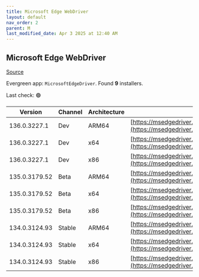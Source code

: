 ```yaml
---
title: Microsoft Edge WebDriver
layout: default
nav_order: 2
parent: M
last_modified_date: Apr 3 2025 at 12:40 AM
---
```


## Microsoft Edge WebDriver

[Source](https://www.microsoft.com/edge)

Evergreen app: `MicrosoftEdgeDriver`. Found **9** installers.

Last check: 🟢

| Version       | Channel | Architecture | URI                                                                                                                                            |
| ------------- | ------- | ------------ | ---------------------------------------------------------------------------------------------------------------------------------------------- |
| 136.0.3227.1  | Dev     | ARM64        | [https://msedgedriver.azureedge.net/136.0.3227.1/edgedriver_arm64.zip](https://msedgedriver.azureedge.net/136.0.3227.1/edgedriver_arm64.zip)   |
| 136.0.3227.1  | Dev     | x64          | [https://msedgedriver.azureedge.net/136.0.3227.1/edgedriver_win64.zip](https://msedgedriver.azureedge.net/136.0.3227.1/edgedriver_win64.zip)   |
| 136.0.3227.1  | Dev     | x86          | [https://msedgedriver.azureedge.net/136.0.3227.1/edgedriver_win32.zip](https://msedgedriver.azureedge.net/136.0.3227.1/edgedriver_win32.zip)   |
| 135.0.3179.52 | Beta    | ARM64        | [https://msedgedriver.azureedge.net/135.0.3179.52/edgedriver_arm64.zip](https://msedgedriver.azureedge.net/135.0.3179.52/edgedriver_arm64.zip) |
| 135.0.3179.52 | Beta    | x64          | [https://msedgedriver.azureedge.net/135.0.3179.52/edgedriver_win64.zip](https://msedgedriver.azureedge.net/135.0.3179.52/edgedriver_win64.zip) |
| 135.0.3179.52 | Beta    | x86          | [https://msedgedriver.azureedge.net/135.0.3179.52/edgedriver_win32.zip](https://msedgedriver.azureedge.net/135.0.3179.52/edgedriver_win32.zip) |
| 134.0.3124.93 | Stable  | ARM64        | [https://msedgedriver.azureedge.net/134.0.3124.93/edgedriver_arm64.zip](https://msedgedriver.azureedge.net/134.0.3124.93/edgedriver_arm64.zip) |
| 134.0.3124.93 | Stable  | x64          | [https://msedgedriver.azureedge.net/134.0.3124.93/edgedriver_win64.zip](https://msedgedriver.azureedge.net/134.0.3124.93/edgedriver_win64.zip) |
| 134.0.3124.93 | Stable  | x86          | [https://msedgedriver.azureedge.net/134.0.3124.93/edgedriver_win32.zip](https://msedgedriver.azureedge.net/134.0.3124.93/edgedriver_win32.zip) |
